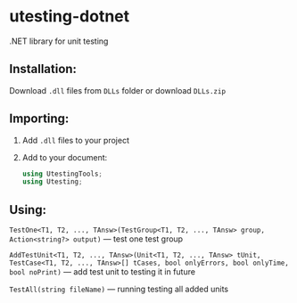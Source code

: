 # utesting-dotnet

.NET library for unit testing

## Installation:

Download `.dll` files from `DLLs` folder or download `DLLs.zip`

## Importing:

1. Add `.dll` files to your project

2. Add to your document:
    ```cs
    using UtestingTools;
    using Utesting;
    ```

## Using:

`TestOne<T1, T2, ..., TAnsw>(TestGroup<T1, T2, ..., TAnsw> group, Action<string?> output)` — test one test group

`AddTestUnit<T1, T2, ..., TAnsw>(Unit<T1, T2, ..., TAnsw> tUnit, TestCase<T1, T2, ..., TAnsw>[] tCases, bool onlyErrors, bool onlyTime, bool noPrint)` — add test unit to testing it in future

`TestAll(string fileName)` — running testing all added units
